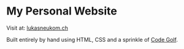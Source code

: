 # My Personal Website
Visit at: [lukasneukom.ch](https://lukasneukom.ch)

Built entirely by hand using HTML, CSS and a sprinkle of [Code Golf](https://code.golf). 
